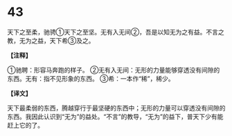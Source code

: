 # 43


天下之至柔，驰骋①天下之至坚。无有入无间②，吾是以知无为之有益。不言之教，无为之益，天下希③及之。

**【注释】**

①驰聘：形容马奔跑的样子。
②无有入无间：无形的力量能够穿透没有间隙的东西。无有：指不见形象的东西。
③希：一本作“稀”，稀少。

**【译文】**

天下最柔弱的东西，腾越穿行于最坚硬的东西中；无形的力量可以穿透没有间隙的东西。我因此认识到“无为”的益处。“不言”的教导，“无为”的益下，普天下少有能赶上它的了。
